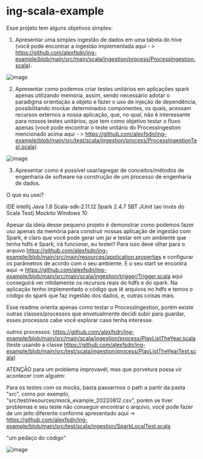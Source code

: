 # ing-scala-example

Esse projeto tem alguns objetivos simples:

1. Apresentar uma simples ingestão de dados em uma tabela do hive (você pode encontrar a ingestão implementada aqui - > https://github.com/alexfsdn/ing-example/blob/main/src/main/scala/ingestion/process/ProcessIngestion.scala).


![image](https://user-images.githubusercontent.com/51302698/219902183-154301ef-7e6f-4358-af06-b5824d47e247.png)


2. Apresentar como podemos criar testes unitários em aplicações spark apenas utilizando memória, assim, sendo necessário adotar o paradigma orientação a objeto e fazer o uso de injeção de dependência, possibilitando mockar determinados componentes, os quais, acessam recursos externos a nossa aplicação, que, no qual, não é interessante para nossos testes unitários, que tem como objetivo testar o fluxo apenas (você pode encontrar o teste unitário do ProcessIngestion mencionado acima aqui - > https://github.com/alexfsdn/ing-example/blob/main/src/test/scala/ingestion/process/ProcessIngestionTest.scala). 


![image](https://user-images.githubusercontent.com/51302698/219902132-54016da0-73cc-4e2d-9230-694e3ce94e72.png)


3. Apresentar como é possível usar/agregar de conceitos/métodos de engenharia de software na construção de um processo de engenharia de dados.

O que eu usei?

IDE intellij
Java 1.8
Scala-sdk-2.11.12
Spark 2.4.7
SBT
JUnit (ao invés do Scala Test)
Mockito
Windows 10

Apesar da ideia desse pequeno projeto é demonstrar como podemos fazer uso apenas da memória para construir nossas aplicação de ingestão com Spark, é claro que você pode gerar um jar e testar em um ambiente que tenha hdfs e Spark, irá funcionar, eu testei!! Para isso deve olhar para o arquivo https://github.com/alexfsdn/ing-example/blob/main/src/main/resources/application.properties e configurar os parâmetros de acordo com o seu ambiente. E o seu start se encontra aqui -> https://github.com/alexfsdn/ing-example/blob/main/src/main/scala/ingestion/trigger/Trigger.scala aqui conseguirá ver nitidamente os recursos reais do hdfs e do spark. Na aplicação tenho implementado o código que lê arquivos no hdfs e temos o código do spark que faz ingestão dos dados, e, outras coisas mais.

Esse readme orienta apenas como testar o ProcessIngestion, porém existe outras classes/processos que envetualmente decidi subir para guardar, esses processos cabe você explorar caso tenha interesse.

outros processos:
https://github.com/alexfsdn/ing-example/blob/main/src/main/scala/ingestion/process/PlayListTheYear.scala (teste usando a classe https://github.com/alexfsdn/ing-example/blob/main/src/test/scala/ingestion/process/PlayListTheYearTest.scala) 


ATENÇÃO para um problema improvavél, mas que porvetura possa vir acontecer com alguém:

Para os testes com os mocks, basta passarmos o path a partir da pasta "src", como por exemplo, "src/test/resources/mock_example_20220812.csv", porém se tiver problemas e seu teste não conseguir encontrar o arquivo, você pode fazer de um jeito diferente conforme apresentado aqui -> https://github.com/alexfsdn/ing-example/blob/main/src/test/scala/ingestion/SparkLocalTest.scala

"um  pedaço do código"

![image](https://user-images.githubusercontent.com/51302698/219902209-27964dbf-e315-4a71-a2fa-4a7851c5750f.png)

